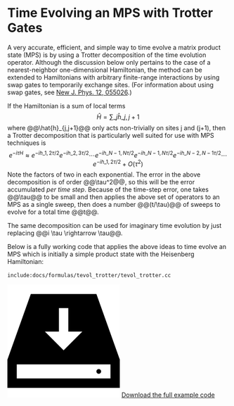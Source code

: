 # Time Evolving an MPS with Trotter Gates

A very accurate, efficient, and simple way to time evolve a matrix product state (MPS)
is by using a Trotter decomposition of the time evolution operator. Although the 
discussion below only pertains to the case of a nearest-neighbor one-dimensional
Hamiltonian, the method can be extended to Hamiltonians with arbitrary finite-range
interactions by using swap gates to temporarily exchange sites. (For information
about using swap gates, see <a href="http://iopscience.iop.org/article/10.1088/1367-2630/12/5/055026" target="_blank">New J. Phys. 12, 055026</a>.)

If the Hamiltonian is a sum of local terms
$$
\hat{H} = \sum\_j \hat{h}\_{j,j+1}
$$
where @@\hat{h}\_{j,j+1}@@ only acts non-trivially on sites j and (j+1),
then a Trotter decomposition that is particularly well suited for use
with MPS techniques is
$$
e^{-i \tau H} \approx e^{-i h\_{1,2} \tau/2} e^{-i h\_{2,3} \tau/2} \cdots e^{-i h\_{N-1,N} \tau/2}
e^{-i h\_{N-1,N} \tau/2} e^{-i h\_{N-2,N-1} \tau/2} \cdots e^{-i h\_{1,2} \tau/2} + O(\tau^2)
$$
Note the factors of two in each exponential.
The error in the above decomposition is of order @@\tau^2@@, so this will be the error
accumulated _per time step_. Because of the time-step error, one takes @@\tau@@ to be
small and then applies the above set of operators to an MPS as a single sweep, then
does a number @@(t/\tau)@@ of sweeps to evolve for a total time @@t@@.

The same decomposition can be used for imaginary time evolution by just replacing
@@i \tau \rightarrow \tau@@.

Below is a fully working code that applies the above ideas to time evolve
an MPS which is initially a simple product state with the Heisenberg Hamiltonian:

    include:docs/formulas/tevol_trotter/tevol_trotter.cc

<img class="icon" src="docs/install.png"/>&nbsp;<a href="docs/formulas/tevol_trotter/tevol_trotter.cc">Download the full example code</a>
